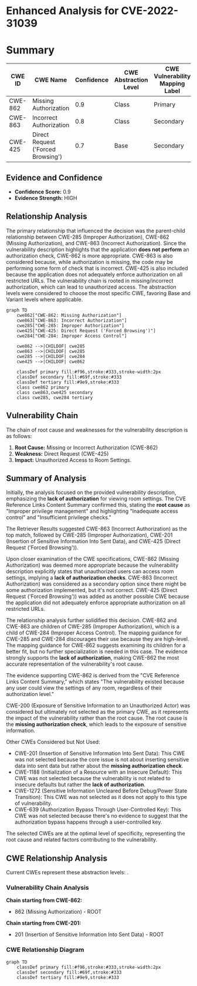 # Enhanced Analysis for CVE-2022-31039

# Summary
| CWE ID | CWE Name | Confidence | CWE Abstraction Level | CWE Vulnerability Mapping Label | CWE-Vulnerability Mapping Notes |
|---|---|---|---|---|---|
| CWE-862 | Missing Authorization | 0.9 | Class | Primary | Allowed-with-Review |
| CWE-863 | Incorrect Authorization | 0.8 | Class | Secondary | Allowed-with-Review |
| CWE-425 | Direct Request ('Forced Browsing') | 0.7 | Base | Secondary | Allowed |

## Evidence and Confidence

*   **Confidence Score:** 0.9
*   **Evidence Strength:** HIGH

## Relationship Analysis
The primary relationship that influenced the decision was the parent-child relationship between CWE-285 (Improper Authorization), CWE-862 (Missing Authorization), and CWE-863 (Incorrect Authorization). Since the vulnerability description highlights that the application **does not perform** an authorization check, CWE-862 is more appropriate. CWE-863 is also considered because, while authorization is missing, the code may be performing some form of check that is incorrect. CWE-425 is also included because the application does not adequately enforce authorization on all restricted URLs. The vulnerability chain is rooted in missing/incorrect authorization, which can lead to unauthorized access. The abstraction levels were considered to choose the most specific CWE, favoring Base and Variant levels where applicable.

```mermaid
graph TD
    cwe862["CWE-862: Missing Authorization"]
    cwe863["CWE-863: Incorrect Authorization"]
    cwe285["CWE-285: Improper Authorization"]
    cwe425["CWE-425: Direct Request ('Forced Browsing')"]
    cwe284["CWE-284: Improper Access Control"]
    
    cwe862 -->|CHILDOF| cwe285
    cwe863 -->|CHILDOF| cwe285
    cwe285 -->|CHILDOF| cwe284
    cwe425 -->|CHILDOF| cwe862
    
    classDef primary fill:#f96,stroke:#333,stroke-width:2px
    classDef secondary fill:#69f,stroke:#333
    classDef tertiary fill:#9e9,stroke:#333
    class cwe862 primary
    class cwe863,cwe425 secondary
    class cwe285, cwe284 tertiary
```

## Vulnerability Chain
The chain of root cause and weaknesses for the vulnerability description is as follows:
1.  **Root Cause:** Missing or Incorrect Authorization (CWE-862)
2.  **Weakness:** Direct Request (CWE-425)
3.  **Impact:** Unauthorized Access to Room Settings.

## Summary of Analysis
Initially, the analysis focused on the provided vulnerability description, emphasizing the **lack of authorization** for viewing room settings. The CVE Reference Links Content Summary confirmed this, stating the **root cause** as "Improper privilege management" and highlighting "Inadequate access control" and "Insufficient privilege checks."

The Retriever Results suggested CWE-863 (Incorrect Authorization) as the top match, followed by CWE-285 (Improper Authorization), CWE-201 (Insertion of Sensitive Information Into Sent Data), and CWE-425 (Direct Request ('Forced Browsing')).

Upon closer examination of the CWE specifications, CWE-862 (Missing Authorization) was deemed more appropriate because the vulnerability description explicitly states that unauthorized users can access room settings, implying a **lack of authorization checks**. CWE-863 (Incorrect Authorization) was considered as a secondary option since there might be some authorization implemented, but it's not correct. CWE-425 (Direct Request ('Forced Browsing')) was added as another possible CWE because the application did not adequately enforce appropriate authorization on all restricted URLs.

The relationship analysis further solidified this decision. CWE-862 and CWE-863 are children of CWE-285 (Improper Authorization), which is a child of CWE-284 (Improper Access Control). The mapping guidance for CWE-285 and CWE-284 discourages their use because they are high-level. The mapping guidance for CWE-862 suggests examining its children for a better fit, but no further specialization is needed in this case. The evidence strongly supports the **lack of authorization**, making CWE-862 the most accurate representation of the vulnerability's root cause.

The evidence supporting CWE-862 is derived from the "CVE Reference Links Content Summary," which states "The vulnerability existed because any user could view the settings of any room, regardless of their authorization level."

CWE-200 (Exposure of Sensitive Information to an Unauthorized Actor) was considered but ultimately not selected as the primary CWE, as it represents the impact of the vulnerability rather than the root cause. The root cause is the **missing authorization check**, which leads to the exposure of sensitive information.

Other CWEs Considered but Not Used:

*   CWE-201 (Insertion of Sensitive Information Into Sent Data): This CWE was not selected because the core issue is not about inserting sensitive data into sent data but rather about the **missing authorization check**.
*   CWE-1188 (Initialization of a Resource with an Insecure Default): This CWE was not selected because the vulnerability is not related to insecure defaults but rather the **lack of authorization**.
*   CWE-1272 (Sensitive Information Uncleared Before Debug/Power State Transition): This CWE was not selected as it does not apply to this type of vulnerability.
*   CWE-639 (Authorization Bypass Through User-Controlled Key): This CWE was not selected because there's no evidence to suggest that the authorization bypass happens through a user-controlled key.

The selected CWEs are at the optimal level of specificity, representing the root cause and related factors contributing to the vulnerability.


## CWE Relationship Analysis

Current CWEs represent these abstraction levels: .


### Vulnerability Chain Analysis

**Chain starting from CWE-862:**
- 862 (Missing Authorization) - ROOT


**Chain starting from CWE-201:**
- 201 (Insertion of Sensitive Information Into Sent Data) - ROOT



### CWE Relationship Diagram

```mermaid
graph TD
    classDef primary fill:#f96,stroke:#333,stroke-width:2px
    classDef secondary fill:#69f,stroke:#333
    classDef tertiary fill:#9e9,stroke:#333
```